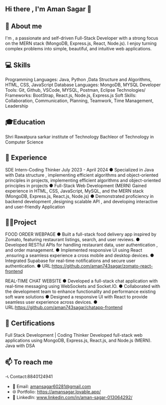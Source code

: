 ## Hi there , I'm Aman Sagar 👋

## 🚀 About me
I'm , a passionate and self-driven Full-Stack Developer with a strong focus on the MERN stack (MongoDB, Express.js, React, Node.js). I enjoy turning complex problems into simple, beautiful, and intuitive web applications.

## 💻 Skills
Programming Languages: Java, Python ,Data Structure and Algorithms, HTML, CSS, JavaScript
Database Languages: MongoDB, MYSQL
Developer Tools: Git, Github, VSCode, MYSQL, Postman, Eclipse
Technologies/ Frameworks: BootStrap, React.js, Node.js, Express.js
Soft Skills: Collaboration, Communication, Planning, Teamwork, Time Management, Leadership


## 🎓Education
Shri Rawatpura sarkar institute of Technology
Bachleor of Technology in Computer Science

## 💼 Experience
SDE Intern-Coding Thinker July 2023 - April 2024
● Specialized in Java with Data structure , implementing efficient algorithms and object-oriented principles in projects,
implementing efficient algorithms and object-oriented principles in projects
● Full-Stack Web Development (MERN) Gained experience in HTML, CSS, JavaScript, MySQL, and the
MERN stack (MongoDB, Express.js, React.js, Node.js)
● Demonstrated proficiency in backend development ,designing scalable API , and developing interactive and user-friendly
Application

## 🧑‍💻Project
FOOD ORDER WEBPAGE
● Built a full-stack food delivery app inspired by Zomato, featuring restaurant listings, search, and user reviews.
● Developed RESTful APIs for handling restaurant data, user authentication , and order management.
● Implemented responsive UI using React ,ensuring a seamless experience a cross mobile and desktop devices.
● Integrated Supabase for real-time notifications and secure user authentication.
● URL:https://github.com/aman743sagar/zomato-react-frontend


REAL-TIME CHAT WEBSITE
● Developed a full-stack chat application with real-time messaging using WebSockets and Socket.IO.
● Collaborated with the development team to enhance functionality and performance existing soft ware solutions
● Designed a responsive UI with React to provide seamless user experience across devices.
● URL:https://github.com/aman743sagar/chatapp-frontend

## 📜 Certifications
Full Stack Development | Coding Thinker
 Developed full-stack web applications using MongoDB, Express.js, React.js, and Node.js (MERN).
 Java with DSA

## 📫 To reach me
-📞 Contact:8840124941
- 📧 Email: amansagar60281@gmail.com
- 🌐 Portfolio: https://amansagar.lovable.app/
- 💼 LinkedIn: www.linkedin.com/in/aman-sagar-013064292/


